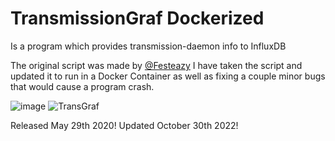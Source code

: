 # TransmissionGraf Dockerized
Is a program which provides transmission-daemon info to InfluxDB  

The original script was made by [@Festeazy](https://github.com/Festeazy/TransmissionGraf) I have taken the script and updated it to run in a Docker Container as well as fixing a couple minor bugs that would cause a program crash.   


![image](https://user-images.githubusercontent.com/65983438/82976070-c4e44000-9fa3-11ea-862a-5003606e5fc5.png)
![TransGraf](https://user-images.githubusercontent.com/65983438/83154918-4c29d480-a0c6-11ea-9278-03c4e04c6c86.png)


Released May 29th 2020! 
Updated October 30th 2022! 
